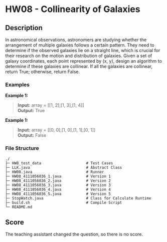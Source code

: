 # HW08 - Collinearity of Galaxies

## Description
In astronomical observations, astronomers are studying whether the arrangement of multiple galaxies follows a certain pattern. They need to determine if the observed galaxies lie on a straight line, which is crucial for their research on the motion and distribution of galaxies. Given a set of galaxy coordinates, each point represented by (x, y), design an algorithm to determine if these galaxies are collinear. If all the galaxies are collinear, return True; otherwise, return False.

### Examples
**Example 1:**
> **Input:** array = [[1, 2],[1, 3],[1, 4]]  
> **Output:** True

**Example 1:**
> **Input:** array = [[0, 0],[1, 0],[1, 1],[0, 1]]  
> **Output:** False

### File Structure
```
./
├─ HW8_test_data                    # Test Cases
├─ LLK.java                         # Abstract Class
├─ HW08.java                        # Runner
├─ HW08_4111056036_1.java           # Version 1
├─ HW08_4111056036_2.java           # Version 2
├─ HW08_4111056036_3.java           # Version 3
├─ HW08_4111056036_4.java           # Version 4
├─ HW08_4111056036_5.java           # Version 5
├─ StopWatch.java                   # Class for Calculate Runtime
├─ build.sh                         # Compile Script
└─ README.md
```

## Score
The teaching assistant changed the question, so there is no score.
